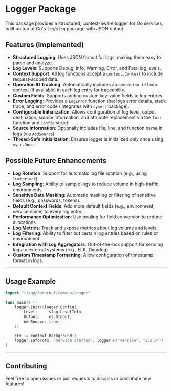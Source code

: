 # Logger Package

This package provides a structured, context-aware logger for Go services, built on top of Go's `log/slog` package with JSON output.

## Features (Implemented)

- **Structured Logging**: Uses JSON format for logs, making them easy to parse and analyze.
- **Log Levels**: Supports Debug, Info, Warning, Error, and Fatal log levels.
- **Context Support**: All log functions accept a `context.Context` to include request-scoped data.
- **Operation ID Tracking**: Automatically includes an `operation_id` from context (if available) in each log entry for traceability.
- **Custom Fields**: Supports adding custom key-value fields to log entries.
- **Error Logging**: Provides a `LogError` function that logs error details, stack trace, and error code (integrates with `syserr` package).
- **Configurable Initialization**: Allows configuration of log level, output destination, source information, and attribute replacement via the `Init` function and `Config` struct.
- **Source Information**: Optionally includes file, line, and function name in logs (via `AddSource`).
- **Thread-Safe Initialization**: Ensures logger is initialized only once using `sync.Once`.

## Possible Future Enhancements

- **Log Rotation**: Support for automatic log file rotation (e.g., using `lumberjack`).
- **Log Sampling**: Ability to sample logs to reduce volume in high-traffic environments.
- **Sensitive Data Masking**: Automatic masking or filtering of sensitive fields (e.g., passwords, tokens).
- **Default Context Fields**: Add more default fields (e.g., environment, service name) to every log entry.
- **Performance Optimization**: Use pooling for field conversion to reduce allocations.
- **Log Metrics**: Track and expose metrics about log volume and levels.
- **Log Filtering**: Ability to filter out certain log entries based on rules or environment.
- **Integration with Log Aggregators**: Out-of-the-box support for sending logs to external systems (e.g., ELK, Datadog).
- **Custom Timestamp Formatting**: Allow configuration of timestamp format in logs.

---

## Usage Example

```go
import "tixgo/internal/common/logger"

func main() {
    logger.Init(&logger.Config{
        Level:     slog.LevelInfo,
        Output:    os.Stdout,
        AddSource: true,
    })

    ctx := context.Background()
    logger.Info(ctx, "Service started", logger.F("version", "1.0.0"))
}
```

---

## Contributing

Feel free to open issues or pull requests to discuss or contribute new features!
